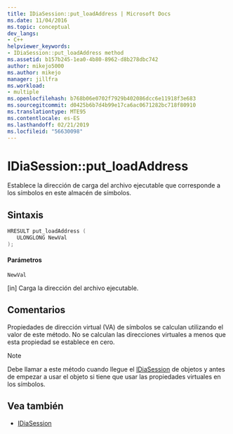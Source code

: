 ```yaml
---
title: IDiaSession::put_loadAddress | Microsoft Docs
ms.date: 11/04/2016
ms.topic: conceptual
dev_langs:
- C++
helpviewer_keywords:
- IDiaSession::put_loadAddress method
ms.assetid: b157b245-1ea0-4b80-8962-d8b278dbc742
author: mikejo5000
ms.author: mikejo
manager: jillfra
ms.workload:
- multiple
ms.openlocfilehash: b768b06e0702f7929b402086dcc6e11918f3e683
ms.sourcegitcommit: d0425b6b7d4b99e17ca6ac0671282bc718f80910
ms.translationtype: MTE95
ms.contentlocale: es-ES
ms.lasthandoff: 02/21/2019
ms.locfileid: "56630098"
---
```

# <a name="idiasessionputloadaddress"></a>IDiaSession::put_loadAddress
Establece la dirección de carga del archivo ejecutable que corresponde a los símbolos en este almacén de símbolos.

## <a name="syntax"></a>Sintaxis

```C++
HRESULT put_loadAddress ( 
   ULONGLONG NewVal
);
```

#### <a name="parameters"></a>Parámetros
 `NewVal`

[in] Carga la dirección del archivo ejecutable.

## <a name="remarks"></a>Comentarios
 Propiedades de dirección virtual (VA) de símbolos se calculan utilizando el valor de este método. No se calculan las direcciones virtuales a menos que esta propiedad se establece en cero.

> [!NOTE]
>  Debe llamar a este método cuando llegue el [IDiaSession](../../debugger/debug-interface-access/idiasession.md) de objetos y antes de empezar a usar el objeto si tiene que usar las propiedades virtuales en los símbolos.

## <a name="see-also"></a>Vea también
- [IDiaSession](../../debugger/debug-interface-access/idiasession.md)